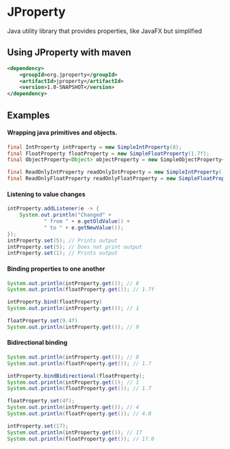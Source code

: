 # JProperty
Java utility library that provides properties, like JavaFX but simplified

## Using JProperty with maven
```xml
<dependency>
    <groupId>org.jproperty</groupId>
    <artifactId>jproperty</artifactId>
    <version>1.0-SNAPSHOT</version>
</dependency>
```

## Examples

#### Wrapping java primitives and objects.

```java
final IntProperty intProperty = new SimpleIntProperty(8);
final FloatProperty floatProperty = new SimpleFloatProperty(1.7f);
final ObjectProperty<Object> objectProperty = new SimpleObjectProperty<>(new Object());

final ReadOnlyIntProperty readOnlyIntProperty = new SimpleIntProperty();
final ReadOnlyFloatProperty readOnlyFloatProperty = new SimpleFloatProperty();
```
#### Listening to value changes
```java
intProperty.addListener(e -> {
    System.out.println("Changed" +
            " from " + e.getOldValue() +
            " to " + e.getNewValue());
});
intProperty.set(5); // Prints output
intProperty.set(5); // Does not print output
intProperty.set(1); // Prints output
```
#### Binding properties to one another
```java
System.out.println(intProperty.get()); // 8
System.out.println(floatProperty.get()); // 1.7f

intProperty.bind(floatProperty)
System.out.println(intProperty.get()); // 1

floatProperty.set(9.4f)
System.out.println(intProperty.get()); // 9
```
#### Bidirectional binding
```java
System.out.println(intProperty.get()); // 8
System.out.println(floatProperty.get()); // 1.7

intProperty.bindBidirectional(floatProperty);
System.out.println(intProperty.get()); // 1
System.out.println(floatProperty.get()); // 1.7

floatProperty.set(4f);
System.out.println(intProperty.get()); // 4
System.out.println(floatProperty.get()); // 4.0

intProperty.set(17);
System.out.println(intProperty.get()); // 17 
System.out.println(floatProperty.get()); // 17.0
```